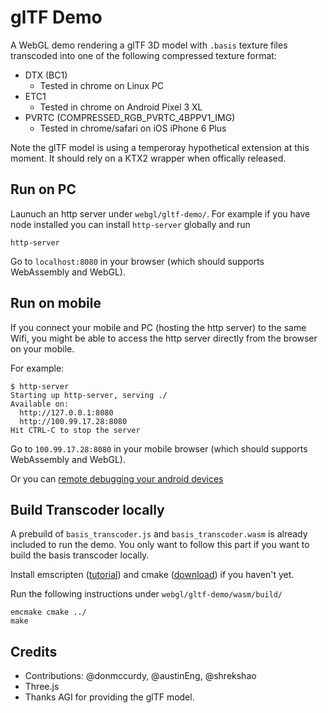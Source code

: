 # glTF Demo

A WebGL demo rendering a glTF 3D model with `.basis` texture files transcoded into one of the following compressed texture format:

* DTX (BC1)
  * Tested in chrome on Linux PC 
* ETC1
  * Tested in chrome on Android Pixel 3 XL
* PVRTC (COMPRESSED_RGB_PVRTC_4BPPV1_IMG)
  * Tested in chrome/safari on iOS iPhone 6 Plus

Note the glTF model is using a temperoray hypothetical extension at this moment. It should rely on a KTX2 wrapper when offically released.

## Run on PC

Launuch an http server under `webgl/gltf-demo/`. For example if you have node installed you can install `http-server` globally and run
```
http-server
```

Go to `localhost:8080` in your browser (which should supports WebAssembly and WebGL).

## Run on mobile

If you connect your mobile and PC (hosting the http server) to the same Wifi, you might be able to access the http server directly from the browser on your mobile.

For example:
```
$ http-server
Starting up http-server, serving ./
Available on:
  http://127.0.0.1:8080
  http://100.99.17.28:8080
Hit CTRL-C to stop the server
```

Go to `100.99.17.28:8080` in your mobile browser (which should supports WebAssembly and WebGL).

Or you can [remote debugging your android devices](https://developers.google.com/web/tools/chrome-devtools/remote-debugging/)

## Build Transcoder locally

A prebuild of `basis_transcoder.js` and `basis_transcoder.wasm` is already included to run the demo. You only want to follow this part if you want to build the basis transcoder locally.

Install emscripten ([tutorial](https://webassembly.org/getting-started/developers-guide/)) and cmake ([download](https://cmake.org/download/)) if you haven't yet.

Run the following instructions under `webgl/gltf-demo/wasm/build/`
```shell
emcmake cmake ../
make
```

## Credits

* Contributions: @donmccurdy, @austinEng, @shrekshao
* Three.js
* Thanks AGI for providing the glTF model.